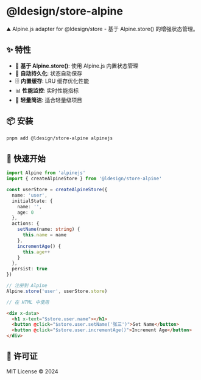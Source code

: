# @ldesign/store-alpine

⛰️ Alpine.js adapter for @ldesign/store - 基于 Alpine.store() 的增强状态管理。

## ✨ 特性

- 🚀 **基于 Alpine.store()**: 使用 Alpine.js 内置状态管理
- 💾 **自动持久化**: 状态自动保存
- 🗄️ **内置缓存**: LRU 缓存优化性能
- 📊 **性能监控**: 实时性能指标
- 🎯 **轻量简洁**: 适合轻量级项目

## 📦 安装

```bash
pnpm add @ldesign/store-alpine alpinejs
```

## 🚀 快速开始

```typescript
import Alpine from 'alpinejs'
import { createAlpineStore } from '@ldesign/store-alpine'

const userStore = createAlpineStore({
  name: 'user',
  initialState: {
    name: '',
    age: 0
  },
  actions: {
    setName(name: string) {
      this.name = name
    },
    incrementAge() {
      this.age++
    }
  },
  persist: true
})

// 注册到 Alpine
Alpine.store('user', userStore.store)

// 在 HTML 中使用
```

```html
<div x-data>
  <h1 x-text="$store.user.name"></h1>
  <button @click="$store.user.setName('张三')">Set Name</button>
  <button @click="$store.user.incrementAge()">Increment Age</button>
</div>
```

## 📄 许可证

MIT License © 2024



